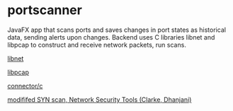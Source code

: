# portscanner
JavaFX app that scans ports and saves changes in port states as historical data, sending alerts upon changes. Backend uses C libraries libnet and libpcap to construct and receive network packets, run scans.

[libnet](https://github.com/sam-github/libnet)

[libpcap](https://github.com/the-tcpdump-group/libpcap)

[connector/c](https://dev.mysql.com/downloads/connector/c/)

[modififed SYN scan, Network Security Tools (Clarke, Dhanjani)](books.gigatux.nl/mirror/networksecuritytools/0596007949/toc.html)
